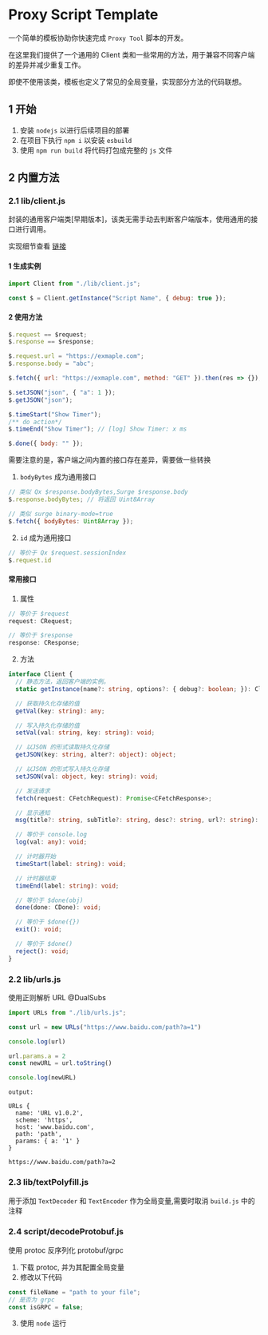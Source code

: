 # Proxy Script Template

一个简单的模板协助你快速完成 `Proxy Tool` 脚本的开发。

在这里我们提供了一个通用的 Client 类和一些常用的方法，用于兼容不同客户端的差异并减少重复工作。

即使不使用该类，模板也定义了常见的全局变量，实现部分方法的代码联想。

## 1 开始

1. 安装 `nodejs` 以进行后续项目的部署
2. 在项目下执行 `npm i` 以安装 `esbuild`
3. 使用 `npm run build` 将代码打包成完整的 `js` 文件

## 2 内置方法

### 2.1 lib/client.js

封装的通用客户端类[早期版本]，该类无需手动去判断客户端版本，使用通用的接口进行调用。

实现细节查看 [链接](https://github.com/Maasea/sgmodule/blob/322ed3ca8528cd2c71f435abf9bbd4c8f042e0ee/Script/Youtube/lib/client.ts)
#### 1 生成实例

```js
import Client from "./lib/client.js";

const $ = Client.getInstance("Script Name", { debug: true });
```

#### 2 使用方法

```js
$.request == $request;
$.response == $response;

$.request.url = "https://exmaple.com";
$.response.body = "abc";

$.fetch({ url: "https://exmaple.com", method: "GET" }).then(res => {});

$.setJSON("json", { "a": 1 });
$.getJSON("json");

$.timeStart("Show Timer");
/** do action*/
$.timeEnd("Show Timer"); // [log] Show Timer: x ms

$.done({ body: "" });

```

需要注意的是，客户端之间内置的接口存在差异，需要做一些转换

1. `bodyBytes` 成为通用接口

```js
// 类似 Qx $response.bodyBytes,Surge $response.body
$.response.bodyBytes; // 将返回 Uint8Array

// 类似 surge binary-mode=true
$.fetch({ bodyBytes: Uint8Array });
```

2. `id` 成为通用接口

```js
// 等价于 Qx $request.sessionIndex
$.request.id  
```

#### 常用接口

1. 属性
```typescript
// 等价于 $request
request: CRequest;

// 等价于 $response
response: CResponse;

```
2. 方法
```typescript
interface Client {
  // 静态方法，返回客户端的实例。
  static getInstance(name?: string, options?: { debug?: boolean; }): Client;

  // 获取持久化存储的值
  getVal(key: string): any;

  // 写入持久化存储的值
  setVal(val: string, key: string): void;

  // 以JSON 的形式读取持久化存储
  getJSON(key: string, alter?: object): object;

  // 以JSON 的形式写入持久化存储
  setJSON(val: object, key: string): void;

  // 发送请求
  fetch(request: CFetchRequest): Promise<CFetchResponse>;

  // 显示通知
  msg(title?: string, subTitle?: string, desc?: string, url?: string): void;

  // 等价于 console.log
  log(val: any): void;

  // 计时器开始
  timeStart(label: string): void;

  // 计时器结束
  timeEnd(label: string): void;

  // 等价于 $done(obj)
  done(done: CDone): void;

  // 等价于 $done({})
  exit(): void;

  // 等价于 $done()
  reject(): void;
}
```

### 2.2 lib/urls.js

使用正则解析 URL @DualSubs

```js
import URLs from "./lib/urls.js";

const url = new URLs("https://www.baidu.com/path?a=1")

console.log(url)

url.params.a = 2
const newURL = url.toString()

console.log(newURL)
```

```
output:

URLs {
  name: 'URL v1.0.2',
  scheme: 'https',
  host: 'www.baidu.com',
  path: 'path',
  params: { a: '1' }
}

https://www.baidu.com/path?a=2
```

### 2.3 lib/textPolyfill.js

用于添加 `TextDecoder` 和 `TextEncoder` 作为全局变量,需要时取消 `build.js` 中的注释

### 2.4 script/decodeProtobuf.js

使用 protoc 反序列化 protobuf/grpc

1. 下载 protoc, 并为其配置全局变量
2. 修改以下代码

```js
const fileName = "path to your file";
// 是否为 grpc
const isGRPC = false;
```

3. 使用 `node` 运行
